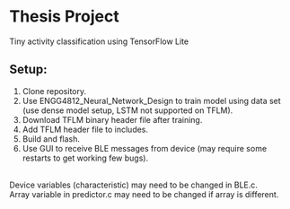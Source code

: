 # Thesis Project
Tiny activity classification using TensorFlow Lite <br />
## Setup: <br />
1. Clone repository. <br />
2. Use ENGG4812_Neural_Network_Design to train model using data set (use dense model setup, LSTM not supported on TFLM). <br />
3. Download TFLM binary header file after training. <br />
4. Add TFLM header file to includes. <br />
5. Build and flash. <br />
6. Use GUI to receive BLE messages from device (may require some restarts to get working few bugs). <br />
<br />
Device variables (characteristic) may need to be changed in BLE.c. <br />
Array variable in predictor.c may need to be changed if array is different. <br />
